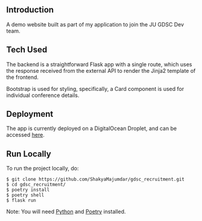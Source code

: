 ## Introduction
A demo website built as part of my application to join the JU GDSC Dev team. 

## Tech Used
The backend is a straightforward Flask app with a single route, which uses the response received from the external API to render the Jinja2 template of the frontend.

Bootstrap is used for styling, specifically, a Card component is used for individual conference details.


## Deployment
The app is currently deployed on a DigitalOcean Droplet, and can be accessed [here](http://gdsc.shakyamajumdar.me).


## Run Locally
To run the project locally, do:
```
$ git clone https://github.com/ShakyaMajumdar/gdsc_recruitment.git
$ cd gdsc_recruitment/
$ poetry install
$ poetry shell
$ flask run
```
Note: You will need [Python](https://www.python.org/downloads/) and [Poetry](https://python-poetry.org/docs/#installation) installed.
